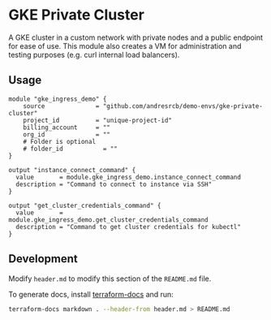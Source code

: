 # GKE Private Cluster

A GKE cluster in a custom network with private nodes and a public endpoint for ease of use. This module also creates a VM for administration and testing purposes (e.g. curl internal load balancers).

## Usage

```hcl
module "gke_ingress_demo" {
    source              = "github.com/andresrcb/demo-envs/gke-private-cluster"
    project_id          = "unique-project-id"
    billing_account     = ""
    org_id              = ""
    # Folder is optional
    # folder_id           = "" 
}

output "instance_connect_command" {
  value       = module.gke_ingress_demo.instance_connect_command
  description = "Command to connect to instance via SSH"
}

output "get_cluster_credentials_command" {
  value       = module.gke_ingress_demo.get_cluster_credentials_command
  description = "Command to get cluster credentials for kubectl"
}
```
## Development

Modify `header.md` to modify this section of the `README.md` file.

To generate docs, install [terraform-docs](https://github.com/terraform-docs/terraform-docs#installation) and run:
```sh
terraform-docs markdown . --header-from header.md > README.md
```